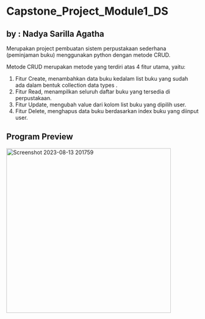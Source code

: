 # Capstone_Project_Module1_DS
## by : Nadya Sarilla Agatha

Merupakan project pembuatan sistem perpustakaan sederhana (peminjaman buku) menggunakan python dengan metode CRUD. 

Metode CRUD merupakan metode yang terdiri atas 4 fitur utama, yaitu:
1. Fitur Create, menambahkan data buku kedalam list buku yang sudah ada dalam bentuk collection data types .
2. Fitur Read, menampilkan seluruh daftar buku yang tersedia di perpustakaan.
3. Fitur Update, mengubah value dari kolom list buku yang dipilih user.
4. Fitur Delete, menghapus data buku berdasarkan index buku yang diinput user.

## Program Preview
<img width="431" alt="Screenshot 2023-08-13 201759" src="https://github.com/nadgatha/Capstone_Project_Module1_DS/assets/141726159/a62c0bb8-89fe-4a0b-83f9-972d61953ba9">




